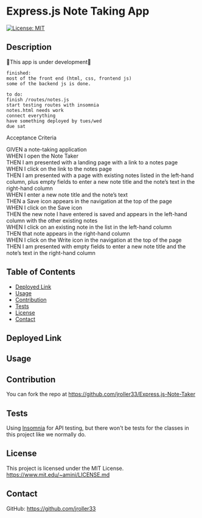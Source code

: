   # Express.js Note Taking App
  [![License: MIT](https://img.shields.io/badge/License-MIT-blue.svg)](https://opensource.org/licenses/MIT)
  ## Description
  🚧This app is under development🚧<br/>
  ```
  finished:
  most of the front end (html, css, frontend js)
  some of the backend js is done.

  to do:
  finish /routes/notes.js
  start testing routes with insomnia
  notes.html needs work
  connect everything
  have something deployed by tues/wed
  due sat
```

Acceptance Criteria

GIVEN a note-taking application<br/>
WHEN I open the Note Taker<br/>
THEN I am presented with a landing page with a link to a notes page<br/>
WHEN I click on the link to the notes page<br/>
THEN I am presented with a page with existing notes listed in the left-hand column, plus empty fields to enter a new note title and the note’s text in the right-hand column<br/>
WHEN I enter a new note title and the note’s text<br/>
THEN a Save icon appears in the navigation at the top of the page<br/>
WHEN I click on the Save icon<br/>
THEN the new note I have entered is saved and appears in the left-hand column with the other existing notes<br/>
WHEN I click on an existing note in the list in the left-hand column<br/>
THEN that note appears in the right-hand column<br/>
WHEN I click on the Write icon in the navigation at the top of the page<br/>
THEN I am presented with empty fields to enter a new note title and the note’s text in the right-hand column<br/>



  ## Table of Contents
  - [Deployed Link](#deployed-link)
  - [Usage](#usage)
  - [Contribution](#contribution)
  - [Tests](#tests)
  - [License](#license)
  - [Contact](#contact)
  
  ## Deployed Link
  

  ## Usage

  


  ## Contribution
  You can fork the repo at https://github.com/jroller33/Express.js-Note-Taker
  
  ## Tests
  Using [Insomnia](https://insomnia.rest/) for API testing, but there won't be tests for the classes in this project like we normally do.

  ## License
  This project is licensed under the MIT License. <br/>
  https://www.mit.edu/~amini/LICENSE.md

  ## Contact
  GitHub: https://github.com/jroller33 
  
